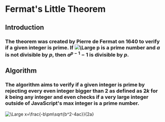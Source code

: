 # Fermat's Little Theorem

## Introduction
### The theorem was created by Pierre de Fermat on 1640 to verify if a given integer is prime. If ![\Large p](https://latex.codecogs.com/svg.latex?\Large&space;p) is a prime number and $a$ is not divisible by $p$, then $a^{p-1}-1$ is divisible by $p$.

## Algorithm
### The algorithm aims to verify if a given integer is prime by rejecting every even integer bigger than 2 as defined as $2k$ for $k$ being any integer and even checks if a very large integer outside of JavaScript's max integer is a prime number.

![\Large x=\frac{-b\pm\sqrt{b^2-4ac}}{2a}](https://latex.codecogs.com/svg.latex?\Large&space;x=\frac{-b\pm\sqrt{b^2-4ac}}{2a}) 
